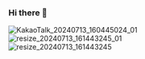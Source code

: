 ### Hi there 👋

<!--
**golden-hamster/golden-hamster** is a ✨ _special_ ✨ repository because its `README.md` (this file) appears on your GitHub profile.

Here are some ideas to get you started:

- 🔭 I’m currently working on ...
- 🌱 I’m currently learning ...
- 👯 I’m looking to collaborate on ...
- 🤔 I’m looking for help with ...
- 💬 Ask me about ...
- 📫 How to reach me: ...
- 😄 Pronouns: ...
- ⚡ Fun fact: ...
-->
<!--
![Anurag's GitHub stats](https://github-readme-stats.vercel.app/api?username=golden-hamster&show_icons=true&theme=radical)
-->
![KakaoTalk_20240713_160445024_01](https://github.com/user-attachments/assets/9111b78e-b2a0-48a7-bb96-114eb8ae4297)   
![resize_20240713_161443245_01](https://github.com/user-attachments/assets/e3bc0f1f-6562-4b6e-aec7-1eb033d3d40f)   
![resize_20240713_161443245](https://github.com/user-attachments/assets/3f9cc621-ed15-44c9-b12c-b533c39927ed)
